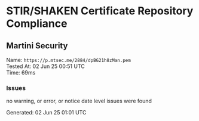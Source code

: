 # STIR/SHAKEN Certificate Repository Compliance

## Martini Security

Name: `https://p.mtsec.me/2884/dpBG21h8zMan.pem`\
Tested At: 02 Jun 25 00:51 UTC\
Time: 69ms

### Issues

no warning, or error, or notice date level issues were found

Generated: 02 Jun 25 01:01 UTC